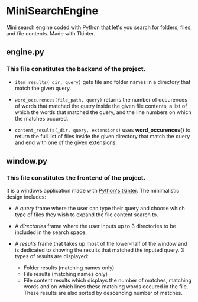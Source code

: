 # MiniSearchEngine
Mini search engine coded with Python that let's you search for folders, files, and file contents. Made with Tkinter.

## engine.py
### This file constitutes the backend of the project.

- ```item_results(_dir, query)``` gets file and folder names in a directory that match the given query.

- ```word_occurences(file_path, query)``` returns the number of occurences of words that matched the query inside the given file contents, a list of which the words that matched the query, and the line numbers on which the matches occured.

- ```content_results(_dir, query, extensions)``` uses **word_occurences()** to return the full list of files inside the given directory that match the query and end with one of the given extensions.

## window.py
### This file constitutes the frontend of the project.

It is a windows application made with [Python's tkinter](https://docs.python.org/3/library/tk.html). The minimalistic design includes:

- A _query_ frame where the user can type their query and choose which type of files they wish to expand the file content search to.

- A _directories_ frame where the user inputs up to 3 directories to be included in the search space.

- A _results_ frame that takes up most of the lower-half of the window and is dedicated to showing the results that matched the inputed query. 3 types of results are displayed:
    - Folder results (matching names only)
    - File results (matching names only)
    - File content results which displays the number of matches, matching words and on which lines these matching words occured in the file. These results are also sorted by descending number of matches.